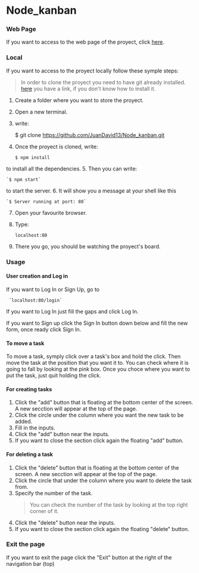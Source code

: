 # Node_kanban

### Web Page
If you want to access to the web page of the proyect, click [here](https://node-kanban.herokuapp.com/).

### Local
If you want to access to the proyect locally follow these symple steps:

> In order to clone the proyect you need to have git already installed.
> [here](https://www.youtube.com/watch?v=MFtsLRphqDM&ab_channel=TheNetNinja) you have a link, if you don't know how to install it.

1. Create a folder where you want to store the proyect.
2. Open a new terminal.
3. write:

    $ git clone https://github.com/JuanDavid13/Node_kanban.git
    
4. Once the proyect is cloned, write:

    `$ npm install`

to install all the dependencies.
5. Then you can write:

    `$ npm start`

to start the server.
6. It will show you a message at your shell like this

    `$ Server running at port: 80`
    
7. Open your favourite browser.
8. Type:

    `localhost:80`
    
9. There you go, you should be watching the proyect's board.

### Usage

#### User creation and Log in
If you want to Log In or Sign Up, go to

     `localhost:80/login`

If you want to Log In just fill the gaps and click Log In.

If you want to Sign up click the Sign In button down below and fill the new form, once ready click Sign In.


#### To move a task
To move a task, symply click over a task's box and hold the click. Then move the task at the position that you want it to.
You can check where it is going to fall by looking at the pink box.
Once you choce where you want to put the task, just quit holding the click.

#### For creating tasks
1. Click the "add" button that is floating at the bottom center of the screen.
A new secction will appear at the top of the page.
2. Click the circle under the column where you want the new task to be added.
3. Fill in the inputs.
4. Click the "add" button near the inputs.
5. If you want to close the section click again the floating "add" button.

#### For deleting a task
1. Click the "delete" button that is floating at the bottom center of the screen.
A new secction will appear at the top of the page.
2. Click the circle that under the column where you want to delete the task from.
3. Specify the number of the task.
    > You can check the number of the task by looking at the top right corner of it.
4. Click the "delete" button near the inputs.
5. If you want to close the section click again the floating "delete" button.

### Exit the page
If you want to exit the page click the "Exit" button at the right of the navigation bar (top)
